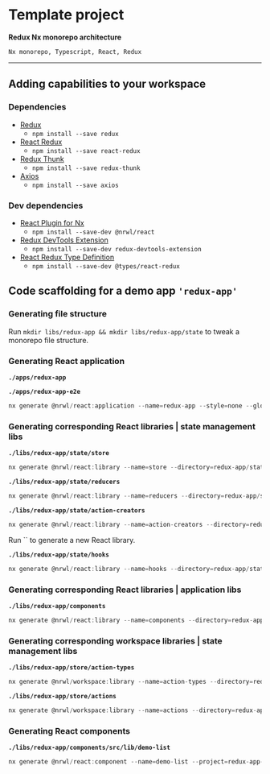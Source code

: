 # Template project

__**Redux Nx monorepo architecture**__

`Nx monorepo, Typescript, React, Redux`

---

## Adding capabilities to your workspace

### Dependencies

- [Redux](https://www.npmjs.com/package/redux)
  - `npm install --save redux`
- [React Redux](https://www.npmjs.com/package/react-redux)
  - `npm install --save react-redux`
- [Redux Thunk](https://www.npmjs.com/package/redux-thunk)
  - `npm install --save redux-thunk`
- [Axios](https://www.npmjs.com/package/axios)
  - `npm install --save axios`

### Dev dependencies

- [React Plugin for Nx](https://www.npmjs.com/package/@nrwl/react)
  - `npm install --save-dev @nrwl/react`
- [Redux DevTools Extension](https://www.npmjs.com/package/redux-devtools-extension)
  - `npm install --save-dev redux-devtools-extension`
- [React Redux Type Definition](https://www.npmjs.com/package/@types/react-redux)
  - `npm install --save-dev @types/react-redux`

## Code scaffolding for a demo app `'redux-app'`

### Generating file structure

Run `mkdir libs/redux-app && mkdir libs/redux-app/state` to tweak a monorepo file structure.

### Generating React application

**`./apps/redux-app`**

**`./apps/redux-app-e2e`**


```javascript
nx generate @nrwl/react:application --name=redux-app --style=none --globalCss --no-interactive
```

### Generating corresponding React libraries | state management libs

**`./libs/redux-app/state/store`**

```javascript
nx generate @nrwl/react:library --name=store --directory=redux-app/state --appProject=redux-app --no-component --importPath=@redux/store --no-interactive
```

**`./libs/redux-app/state/reducers`**

```javascript
nx generate @nrwl/react:library --name=reducers --directory=redux-app/state --appProject=redux-app --no-component --importPath=@redux/reducers --no-interactive
```

**`./libs/redux-app/state/action-creators`**

```javascript
nx generate @nrwl/react:library --name=action-creators --directory=redux-app/state --appProject=redux-app --no-component --importPath=@redux/action-creators --no-interactive
```

Run `` to generate a new React library.

**`./libs/redux-app/state/hooks`**

```javascript
nx generate @nrwl/react:library --name=hooks --directory=redux-app/state --appProject=redux-app --no-component --importPath=@redux/hooks --no-interactive
```

### Generating corresponding React libraries | application libs

**`./libs/redux-app/components`**

```javascript
nx generate @nrwl/react:library --name=components --directory=redux-app --appProject=redux-app --no-component --importPath=@redux-app/components --no-interactive
```

### Generating corresponding workspace libraries | state management libs

**`./libs/redux-app/store/action-types`**

```javascript
nx generate @nrwl/workspace:library --name=action-types --directory=redux-app/state --importPath=@redux/action-types --unitTestRunner=none --no-interactive
```

**`./libs/redux-app/store/actions`**

```javascript
nx generate @nrwl/workspace:library --name=actions --directory=redux-app/state --importPath=@redux/actions --unitTestRunner=none --no-interactive
```

### Generating React components

**`./libs/redux-app/components/src/lib/demo-list`**

```javascript
nx generate @nrwl/react:component --name=demo-list --project=redux-app-components --export --globalCss --no-interactive
```
